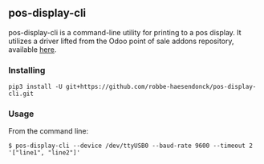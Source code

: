 ## pos-display-cli

pos-display-cli is a command-line utility for printing to a pos display.
It utilizes a driver lifted from the Odoo point of sale addons repository,
available [here](https://github.com/OCA/pos/blob/8.0/hw_customer_display/controllers/main.py).

### Installing

```
pip3 install -U git+https://github.com/robbe-haesendonck/pos-display-cli.git
```

### Usage

From the command line:

```
$ pos-display-cli --device /dev/ttyUSB0 --baud-rate 9600 --timeout 2 '["line1", "line2"]'
```